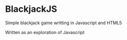 # BlackjackJS
Simple blackjack game writting in Javascript and HTML5

Written as an exploration of Javascript
